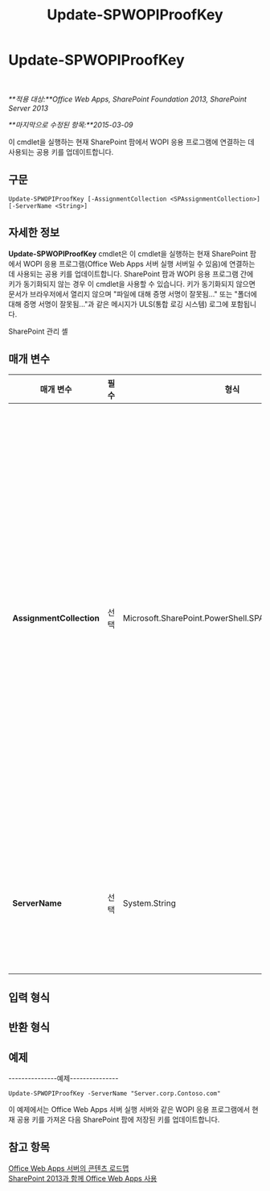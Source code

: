 ﻿---
title: Update-SPWOPIProofKey
TOCTitle: Update-SPWOPIProofKey
ms:assetid: fe7f3a87-082e-4a43-a5f3-7be41d8e91a3
ms:mtpsurl: https://technet.microsoft.com/ko-kr/library/JJ219460(v=office.15)
ms:contentKeyID: 49643449
ms.date: 12/19/2017
mtps_version: v=office.15
ms.translationtype: HT
---

# Update-SPWOPIProofKey

 

_**적용 대상:**Office Web Apps, SharePoint Foundation 2013, SharePoint Server 2013_

_**마지막으로 수정된 항목:**2015-03-09_

이 cmdlet을 실행하는 현재 SharePoint 팜에서 WOPI 응용 프로그램에 연결하는 데 사용되는 공용 키를 업데이트합니다.

## 구문

    Update-SPWOPIProofKey [-AssignmentCollection <SPAssignmentCollection>] [-ServerName <String>]

## 자세한 정보

**Update-SPWOPIProofKey** cmdlet은 이 cmdlet을 실행하는 현재 SharePoint 팜에서 WOPI 응용 프로그램(Office Web Apps 서버 실행 서버일 수 있음)에 연결하는 데 사용되는 공용 키를 업데이트합니다. SharePoint 팜과 WOPI 응용 프로그램 간에 키가 동기화되지 않는 경우 이 cmdlet을 사용할 수 있습니다. 키가 동기화되지 않으면 문서가 브라우저에서 열리지 않으며 "파일에 대해 증명 서명이 잘못됨..." 또는 "폴더에 대해 증명 서명이 잘못됨..."과 같은 메시지가 ULS(통합 로깅 시스템) 로그에 포함됩니다.

SharePoint 관리 셸

## 매개 변수


<table>
<colgroup>
<col style="width: 25%" />
<col style="width: 25%" />
<col style="width: 25%" />
<col style="width: 25%" />
</colgroup>
<thead>
<tr class="header">
<th>매개 변수</th>
<th>필수</th>
<th>형식</th>
<th>설명</th>
</tr>
</thead>
<tbody>
<tr class="odd">
<td><p><strong>AssignmentCollection</strong></p></td>
<td><p>선택</p></td>
<td><p>Microsoft.SharePoint.PowerShell.SPAssignmentCollection</p></td>
<td><p>올바른 삭제를 위해 개체를 관리합니다. <strong>SPWeb</strong> 또는 <strong>SPSite</strong>와 같은 개체를 사용하는 경우 많은 양의 메모리를 사용할 수 있으며, Windows PowerShell 스크립트에서 이러한 개체를 사용하려면 올바른 메모리 관리가 필요합니다. <strong>SPAssignment</strong> 개체를 사용하면 개체를 하나의 변수에 지정하고 해당 개체가 필요한 시기가 지나면 개체를 삭제하여 메모리를 확보할 수 있습니다. <strong>SPWeb</strong>, <strong>SPSite</strong> 또는 <strong>SPSiteAdministration</strong> 개체를 사용하는 경우 지정 컬렉션 또는 <strong>Global</strong> 매개 변수가 사용되지 않으면 해당 개체가 자동으로 삭제됩니다.</p>
<div class="alert">

> [!NOTE]
> <STRONG>Global</STRONG> 매개 변수가 사용되는 경우 모든 개체가 전역 저장소에 포함됩니다. 개체가 즉시 사용되지 않거나 <STRONG>Stop-SPAssignment</STRONG> 명령을 사용하여 삭제되지 않는 경우 메모리 부족 시나리오가 발생할 수 있습니다.


</div></td>
</tr>
<tr class="even">
<td><p><strong>ServerName</strong></p></td>
<td><p>선택</p></td>
<td><p>System.String</p></td>
<td><p>키를 가져올 WOPI 응용 프로그램을 지정합니다. WOPI 응용 프로그램은 Office Web Apps 서버를 실행하는 서버일 수 있습니다. 이 매개 변수가 없으면 현재 SharePoint 팜에 연결된 모든 WOPI 응용 프로그램의 공용 키가 업데이트됩니다.</p></td>
</tr>
</tbody>
</table>


## 입력 형식

## 반환 형식

## 예제

\---------------예제---------------

    Update-SPWOPIProofKey -ServerName "Server.corp.Contoso.com"

이 예제에서는 Office Web Apps 서버 실행 서버와 같은 WOPI 응용 프로그램에서 현재 공용 키를 가져온 다음 SharePoint 팜에 저장된 키를 업데이트합니다.

## 참고 항목


[Office Web Apps 서버의 콘텐츠 로드맵](content-roadmap-for-office-web-apps-server.md)  
[SharePoint 2013과 함께 Office Web Apps 사용](use-office-web-apps-with-sharepoint-2013.md)

